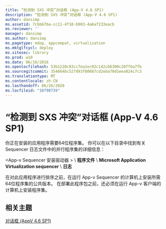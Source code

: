```yaml
---
title: “检测到 SXS 冲突”对话框 (App-V 4.6 SP1)
description: “检测到 SXS 冲突”对话框 (App-V 4.6 SP1)
author: dansimp
ms.assetid: 7cbb67ba-cc11-4f10-b903-4a6af233eacb
ms.reviewer: ''
manager: dansimp
ms.author: dansimp
ms.pagetype: mdop, appcompat, virtualization
ms.mktglfcycl: deploy
ms.sitesec: library
ms.prod: w10
ms.date: 06/16/2016
ms.openlocfilehash: 53b1220c83cc7ea1ec92c142cb6300c20ff6a7fb
ms.sourcegitcommit: 354664bc527d93f80687cd2eba70d1eea024c7c3
ms.translationtype: MT
ms.contentlocale: zh-CN
ms.lasthandoff: 06/26/2020
ms.locfileid: "10798739"
---
```

# “检测到 SXS 冲突”对话框 (App-V 4.6 SP1)


你正在安装的应用程序需要64位程序集。 你可以在以下目录中找到有关 Sequencer 日志文件中的并行程序集的详细信息：

&lt;App-v Sequencer 安装驱动器 &gt;  \\ **程序文件**  \\  **Microsoft Application Virtualization sequencer**  \\  **日志**

在对此应用程序进行排序之前，在运行 App-v Sequencer 的计算机上安装所需64位程序集的公共版本。 在部署此程序包之前，还必须在运行 App-v 客户端的计算机上安装程序集。

## 相关主题


[对话框 (AppV 4.6 SP1)](dialog-boxes--appv-46-sp1-.md)

 

 





